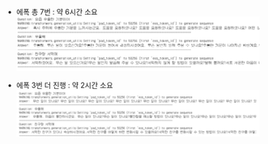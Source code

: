 - 에폭 총 7번 : 약 6시간 소요</br>
![Pic](./pic/ep7.png)


- 에폭 3번 더 진행 : 약 2시간 소요</br>
![Pic](./pic/ep10.png)
